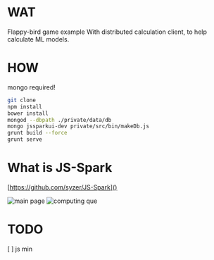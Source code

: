 
WAT
===

Flappy-bird game example
With distributed calculation client, to help calculate ML models.

HOW
===
mongo required!

```bash
git clone 
npm install
bower install
mongod --dbpath ./private/data/db
mongo jssparkui-dev private/src/bin/makeDb.js
grunt build --force
grunt serve
```

What is JS-Spark
====
[https://github.com/syzer/JS-Spark]()

![main page](https://raw.github.com/syzer/JS-Spark/master/public/docs/JS-Spark-main-page.png)
![computing que](https://raw.github.com/syzer/JS-Spark/master/public/docs/JS-Spark-computing-que-view.png)


TODO
====
[ ] js min
